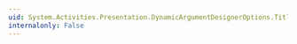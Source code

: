```yaml
---
uid: System.Activities.Presentation.DynamicArgumentDesignerOptions.Title
internalonly: False
---
```

